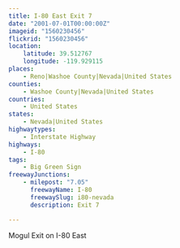 ```yaml
---
title: I-80 East Exit 7
date: "2001-07-01T00:00:00Z"
imageid: "1560230456"
flickrid: "1560230456"
location:
    latitude: 39.512767
    longitude: -119.929115
places:
    - Reno|Washoe County|Nevada|United States
counties:
    - Washoe County|Nevada|United States
countries:
    - United States
states:
    - Nevada|United States
highwaytypes:
    - Interstate Highway
highways:
    - I-80
tags:
    - Big Green Sign
freewayJunctions:
    - milepost: "7.05"
      freewayName: I-80
      freewaySlug: i80-nevada
      description: Exit 7

---
```

Mogul Exit on I-80 East